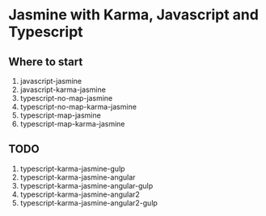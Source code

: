 # Jasmine with Karma, Javascript and Typescript

## Where to start

1. javascript-jasmine
1. javascript-karma-jasmine
1. typescript-no-map-jasmine
1. typescript-no-map-karma-jasmine
1. typescript-map-jasmine
1. typescript-map-karma-jasmine

## TODO
1. typescript-karma-jasmine-gulp
1. typescript-karma-jasmine-angular
1. typescript-karma-jasmine-angular-gulp
1. typescript-karma-jasmine-angular2
1. typescript-karma-jasmine-angular2-gulp